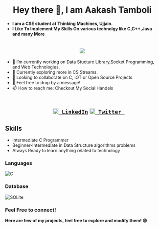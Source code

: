 <h1 align="center"> Hey there 👋, I am Aakash Tamboli</h1>

- **I am a CSE student at Thinking Machines, Ujjain.**
- **I Like To Implement My Skills On various technolgy like C,C++,Java and many More**

<h1 align="center">
  <a href="https://git.io/typing-svg">
    <img src="https://readme-typing-svg.herokuapp.com?size=21&lines=I+am+Technology+Geek;Love+To+Work+Around+with+DS+Algo">
  </a>
</h1>

- 🔭 I’m currently working on Data Stucture Library,Socket Programming, and Web Technologies. 
- 🌱 Currently exploring more in CS Streams.
- 👯 Looking to collaborate on C, IOT or Open Source Projects.
- 💬 Feel free to drop by a message!
- 📫 How to reach me: Checkout My Social Handels<br>

<h2 align="center">
  <code>
    <a href="https://www.linkedin.com/in/aakash-tamboli-a53b08212" title="LinkedIn Profile"><img width="18" src="https://github.com/zumrudu-anka/zumrudu-anka/blob/master/images/linkedin.svg"> LinkedIn</a></code>  
  <code><a href="https://twitter.com/AakashTamboli11" title="Twitter"><img width="18" src="https://upload.wikimedia.org/wikipedia/sco/9/9f/Twitter_bird_logo_2012.svg"> Twitter </a></code>
  
</h2>


## Skills
- Intermediate C Programmer
- Beginner-Intermediate in Data Structure algorithms problems
- Always Ready to learn anything related to technology

### Languages
<p float="left">
<img alt="C" src="https://img.shields.io/badge/c-%2300599C.svg?style=for-the-badge&logo=c&logoColor=white"/>
  
 
</p>

### Database
<p float="left">
<img alt="SQLite" src ="https://img.shields.io/badge/sqlite-%2307405e.svg?style=for-the-badge&logo=sqlite&logoColor=white"/>
</p>


### Feel Free to connect!

**Here are few of my projects, feel free to explore and modify them! 😄**
<!--
Here are some ideas to get you started:

- 🔭 I’m currently working on ...
- 🌱 I’m currently learning ...
- 👯 I’m looking to collaborate on ...
- 🤔 I’m looking for help with ...
- 💬 Ask me about ...
- 📫 How to reach me: ...
- 😄 Pronouns: ...
- ⚡ Fun fact: ...
-->
